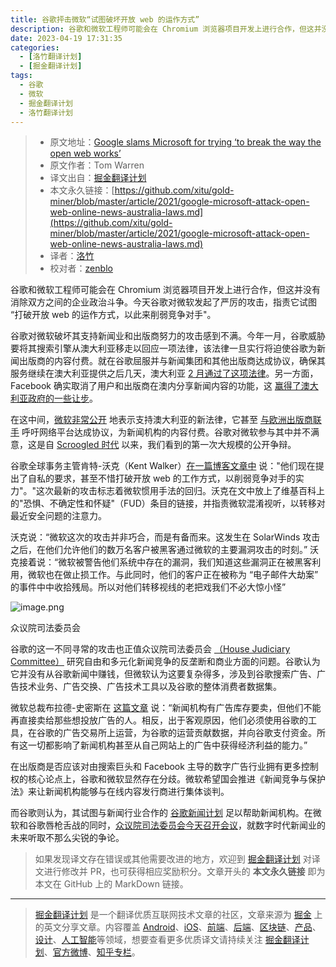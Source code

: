 ```yaml
---
title: 谷歌抨击微软“试图破坏开放 web 的运作方式”
description: 谷歌和微软工程师可能会在 Chromium 浏览器项目开发上进行合作，但这并没有消除双方之间的企业政治斗争。今天谷歌对微软发起了严厉的攻击，指责它试图 “打破开放 web 的运作方式，以此来削弱竞争对手"。
date: 2023-04-19 17:31:35
categories:
  - [洛竹翻译计划]
  - [掘金翻译计划]
tags:
  - 谷歌
  - 微软
  - 掘金翻译计划
  - 洛竹翻译计划
---
```


<ins class="adsbygoogle" style="display:block; text-align:center;"  data-ad-layout="in-article" data-ad-format="fluid" data-ad-client="ca-pub-7962287588031867" data-ad-slot="2542544532"></ins><script> (adsbygoogle = window.adsbygoogle || []).push({});</script>

> * 原文地址：[Google slams Microsoft for trying ‘to break the way the open web works’](https://www.theverge.com/2021/3/12/22327306/google-microsoft-attack-open-web-online-news-australia-laws)
> * 原文作者：Tom Warren
> * 译文出自：[掘金翻译计划](https://github.com/xitu/gold-miner)
> * 本文永久链接：[https://github.com/xitu/gold-miner/blob/master/article/2021/google-microsoft-attack-open-web-online-news-australia-laws.md](https://github.com/xitu/gold-miner/blob/master/article/2021/google-microsoft-attack-open-web-online-news-australia-laws.md)
> * 译者：[洛竹](https://github.com/youngjuning)
> * 校对者：[zenblo](https://github.com/zenblo)

谷歌和微软工程师可能会在 Chromium 浏览器项目开发上进行合作，但这并没有消除双方之间的企业政治斗争。今天谷歌对微软发起了严厉的攻击，指责它试图 “打破开放 web 的运作方式，以此来削弱竞争对手"。

谷歌对微软破坏其支持新闻业和出版商努力的攻击感到不满。今年一月，谷歌威胁要将其搜索引擎从澳大利亚移走以回应一项法律，该法律一旦实行将迫使谷歌为新闻出版商的内容付费。就在谷歌屈服并与新闻集团和其他出版商达成协议，确保其服务继续在澳大利亚提供之后几天，澳大利亚 [2 月通过了这项法律](https://www.theverge.com/2021/2/24/22283777/australia-new-media-bargaining-code-facebook-google-paying-news)。另一方面，Facebook 确实取消了用户和出版商在澳内分享新闻内容的功能，这 [赢得了澳大利亚政府的一些让步](https://www.theverge.com/2021/2/23/22296778/facebook-ends-australian-news-ban-bargaining-code-google)。

在这中间，[微软非常公开](https://news.microsoft.com/en-au/2021/02/03/microsoft-supports-australian-government-proposal-addressing-news-media-and-digital-platforms/) 地表示支持澳大利亚的新法律，它甚至 [与欧洲出版商联手](https://www.reuters.com/article/us-australia-media-facebook-microsoft/microsoft-teams-up-with-eu-publishers-amid-facebooks-australian-spat-idUSKBN2AM1MB) 呼吁网络平台达成协议，为新闻机构的内容付费。谷歌对微软参与其中并不满意，这是自 [Scroogled 时代](https://www.theverge.com/2013/11/22/5135626/scroogled-microsoft-ads-attack-google) 以来，我们看到的第一次大规模的公开争辩。

谷歌全球事务主管肯特-沃克（Kent Walker）[在一篇博客文章中](https://blog.google/products/news/google-commitment-supporting-journalism/) 说："他们现在提出了自私的要求，甚至不惜打破开放 web 的工作方式，以削弱竞争对手的实力"。"这次最新的攻击标志着微软惯用手法的回归。沃克在文中放上了维基百科上的"恐惧、不确定性和怀疑"（FUD）条目的链接，并指责微软混淆视听，以转移对最近安全问题的注意力。

沃克说：“微软这次的攻击并非巧合，而是有备而来。这发生在 SolarWinds 攻击之后，在他们允许他们的数万名客户被黑客通过微软的主要漏洞攻击的时刻。” 沃克接着说：“微软被警告他们系统中存在的漏洞，我们知道这些漏洞正在被黑客利用，微软也在做止损工作。与此同时，他们的客户正在被称为 “电子邮件大劫案” 的事件中中收拾残局。所以对他们转移视线的老把戏我们不必大惊小怪”

![image.png](https://p1-juejin.byteimg.com/tos-cn-i-k3u1fbpfcp/00f4fd6fed7545018f48651d4f2bf549~tplv-k3u1fbpfcp-watermark.image)

众议院司法委员会

谷歌的这一不同寻常的攻击也正值众议院司法委员会 [（House Judiciary Committee）](https://judiciary.house.gov/) 研究自由和多元化新闻竞争的反垄断和商业方面的问题。谷歌认为它并没有从谷歌新闻中赚钱，但微软认为这要复杂得多，涉及到谷歌搜索广告、广告技术业务、广告交换、广告技术工具以及谷歌的整体消费者数据集。

微软总裁布拉德-史密斯在 [这篇文章](https://docs.house.gov/meetings/JU/JU05/20210312/111315/HHRG-117-JU05-Wstate-SmithB-20210312.pdf) 说：“新闻机构有广告库存要卖，但他们不能再直接卖给那些想投放广告的人。相反，出于客观原因，他们必须使用谷歌的工具，在谷歌的广告交易所上运营，为谷歌的运营贡献数据，并向谷歌支付资金。所有这一切都影响了新闻机构甚至从自己网站上的广告中获得经济利益的能力。”

在出版商是否应该对由搜索巨头和 Facebook 主导的数字广告行业拥有更多控制权的核心论点上，谷歌和微软显然存在分歧。微软希望国会推进《新闻竞争与保护法》来让新闻机构能够与在线内容发行商进行集体谈判。


而谷歌则认为，其试图与新闻行业合作的 [谷歌新闻计划](https://newsinitiative.withgoogle.com/) 足以帮助新闻机构。在微软和谷歌唇枪舌战的同时，[众议院司法委员会今天召开会议](https://judiciary.house.gov/calendar/eventsingle.aspx?EventID=4440)，就数字时代新闻业的未来听取不那么尖锐的争论。

> 如果发现译文存在错误或其他需要改进的地方，欢迎到 [掘金翻译计划](https://github.com/xitu/gold-miner) 对译文进行修改并 PR，也可获得相应奖励积分。文章开头的 **本文永久链接** 即为本文在 GitHub 上的 MarkDown 链接。

---

> [掘金翻译计划](https://github.com/xitu/gold-miner) 是一个翻译优质互联网技术文章的社区，文章来源为 [掘金](https://juejin.im) 上的英文分享文章。内容覆盖 [Android](https://github.com/xitu/gold-miner#android)、[iOS](https://github.com/xitu/gold-miner#ios)、[前端](https://github.com/xitu/gold-miner#前端)、[后端](https://github.com/xitu/gold-miner#后端)、[区块链](https://github.com/xitu/gold-miner#区块链)、[产品](https://github.com/xitu/gold-miner#产品)、[设计](https://github.com/xitu/gold-miner#设计)、[人工智能](https://github.com/xitu/gold-miner#人工智能)等领域，想要查看更多优质译文请持续关注 [掘金翻译计划](https://github.com/xitu/gold-miner)、[官方微博](http://weibo.com/juejinfanyi)、[知乎专栏](https://zhuanlan.zhihu.com/juejinfanyi)。
